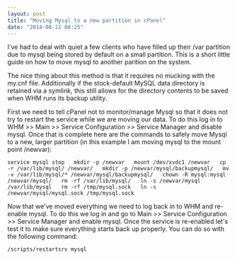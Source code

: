 ```yaml
---
layout: post
title: "Moving Mysql to a new partition in cPanel"
date: "2014-08-21 08:25"
---
```


I've had to deal with quiet a few clients who have filled up their /var partition due to mysql being stored by default on a small partition. This is a short little guide on how to move mysql to another parition on the system.

The nice thing about this method is that it requires no mucking with the my.cnf file. Additionally if the stock-default MySQL data directory is retained via a symlink, this still allows for the directory contents to be saved when WHM runs its backup utility.

First we need to tell cPanel not to monitor/manage Mysql so that it does not try to restart the service while we are moving our data. To do this log in to WHM >> Main >> Service Configuration >> Service Manager and disable mysql. Once that is complete here are the commands to safely move Mysql to a new, larger partition (in this example I am moving mysql to the mount point /newvar):

`service mysql stop  
mkdir -p /newvar  
mount /dev/xvdc1 /newvar  
cp -r /var/lib/mysql/ /newvar/  
mkdir -p /newvar/mysql/backupmysql/  
mv -v /var/lib/mysql/* /newvar/mysql/backupmysql/  
chown -R mysql:mysql /newvar/mysql/  
rm -rf /var/lib/mysql/  
ln -s /newvar/mysql /var/lib/mysql  
rm -rf /tmp/mysql.sock  
ln -s /newvar/mysql/mysql.sock /tmp/mysql.sock`

Now that we've moved everything we need to log back in to WHM and re-enable mysql. To do this we log in and go to Main >> Service Configuration >> Service Manager and enable mysql. Once the service is re-enabled let's test it to make sure everything starts back up properly. You can do so with the following command:

`/scripts/restartsrv mysql`
